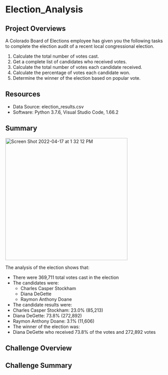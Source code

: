 # Election_Analysis

## Project Overviews
A Colorado Board of Elections employee has given you the following tasks to complete the election audit of 
a recent local congressional election.

1. Calculate the total number of votes cast.
2. Get a complete list of candidates who received votes.
3. Calculate the total number of votes each candidate received.
4. Calculate the percentage of votes each candidate won.
5. Determine the winner of the election based on popular vote.

## Resources
- Data Source: election_results.csv
- Software: Python 3.7.6, Visual Studio Code, 1.66.2

## Summary 
<img width="380" alt="Screen Shot 2022-04-17 at 1 32 12 PM" src="https://user-images.githubusercontent.com/95447175/163731155-33ffe26d-c810-45d6-bf7f-222c38bedd52.png">

The analysis of the election shows that:
- There were 369,711 total votes cast in the election
- The candidates were:
  - Charles Casper Stockham
  - Diana DeGette
  - Raymon Anthony Doane
- The candidate results were:
 - Charles Casper Stockham: 23.0% (85,213)
 - Diana DeGette: 73.8% (272,892)
 - Raymon Anthony Doane: 3.1% (11,606)
- The winner of the election was:
 - Diana DeGette who received 73.8% of the votes and 272,892 votes 

## Challenge Overview

## Challenge Summary


